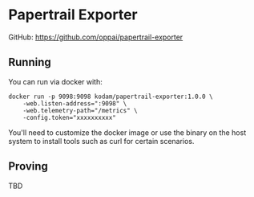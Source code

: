 # Papertrail Exporter

GitHub: https://github.com/oppai/papertrail-exporter

## Running

You can run via docker with:

```
docker run -p 9098:9098 kodam/papertrail-exporter:1.0.0 \
    -web.listen-address=":9098" \
    -web.telemetry-path="/metrics" \
    -config.token="xxxxxxxxxx"
```

You'll need to customize the docker image or use the binary on the host system
to install tools such as curl for certain scenarios.

## Proving

TBD
